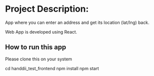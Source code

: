 # Project Description:

App where you can enter an address and get its location (lat/lng) back.

Web App is developed using React.

## How to run this app

Please clone this on your system

cd handdii_test_frontend npm install npm start
